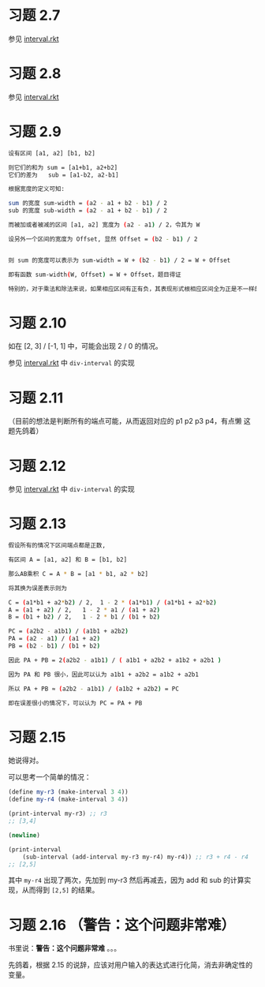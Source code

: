 # 习题 2.7

参见 [interval.rkt](./interval.rkt)

# 习题 2.8 

参见 [interval.rkt](./interval.rkt)

# 习题 2.9 

``` bash
设有区间 [a1, a2] [b1, b2]

则它们的和为 sum = [a1+b1, a2+b2]
它们的差为   sub = [a1-b2, a2-b1]

根据宽度的定义可知:

sum 的宽度 sum-width = (a2 - a1 + b2 - b1) / 2
sub 的宽度 sub-width = (a2 - a1 + b2 - b1) / 2

而被加或者被减的区间 [a1, a2] 宽度为 (a2 - a1) / 2，令其为 W

设另外一个区间的宽度为 Offset, 显然 Offset = (b2 - b1) / 2


则 sum 的宽度可以表示为 sum-width = W + (b2 - b1) / 2 = W + Offset 

即有函数 sum-width(W, Offset) = W + Offset，题目得证

特别的，对于乘法和除法来说，如果相应区间有正有负，其表现形式根相应区间全为正是不一样的，不能简单的表示为函数关系。
```

# 习题 2.10 

如在 [2, 3] / [-1, 1] 中，可能会出现 2 / 0 的情况。

参见 [interval.rkt](./interval.rkt) 中 `div-interval` 的实现


# 习题 2.11 

（目前的想法是判断所有的端点可能，从而返回对应的 p1 p2 p3 p4，有点懒 这题先鸽着）

# 习题 2.12 

参见 [interval.rkt](./interval.rkt) 中 `div-interval` 的实现

# 习题 2.13 

``` bash 
假设所有的情况下区间端点都是正数,

有区间 A = [a1, a2] 和 B = [b1, b2]

那么AB乘积 C = A * B = [a1 * b1, a2 * b2]

将其换为误差表示则为

C = (a1*b1 + a2*b2) / 2,  1 - 2 * (a1*b1) / (a1*b1 + a2*b2)
A = (a1 + a2) / 2,   1 - 2 * a1 / (a1 + a2)
B = (b1 + b2) / 2,   1 - 2 * b1 / (b1 + b2)

PC = (a2b2 - a1b1) / (a1b1 + a2b2)
PA = (a2 - a1) / (a1 + a2)
PB = (b2 - b1) / (b1 + b2)

因此 PA + PB = 2(a2b2 - a1b1) / ( a1b1 + a2b2 + a1b2 + a2b1 )

因为 PA 和 PB 很小，因此可以认为 a1b1 + a2b2 = a1b2 + a2b1 

所以 PA + PB ≈ (a2b2 - a1b1) / (a1b2 + a2b2) = PC

即在误差很小的情况下，可以认为 PC = PA + PB 

```

# 习题 2.15 

她说得对。

可以思考一个简单的情况：

``` scheme
(define my-r3 (make-interval 3 4))
(define my-r4 (make-interval 3 4))

(print-interval my-r3) ;; r3 
;; [3,4]

(newline)

(print-interval
    (sub-interval (add-interval my-r3 my-r4) my-r4)) ;; r3 + r4 - r4
;; [2,5] 
```

其中 `my-r4` 出现了两次，先加到 my-r3 然后再减去，因为 add 和 sub 的计算实现，从而得到 `[2,5]` 的结果。



# 习题 2.16 （警告：这个问题非常难）

书里说：**警告：这个问题非常难** 。。。 

先鸽着，根据 2.15 的说辞，应该对用户输入的表达式进行化简，消去非确定性的变量。


